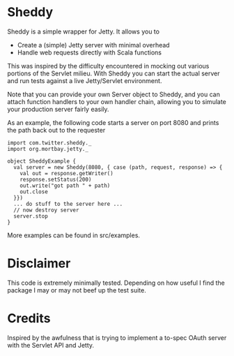 Sheddy
======

Sheddy is a simple wrapper for Jetty.  It allows you to

*   Create a (simple) Jetty server with minimal overhead
*   Handle web requests directly with Scala functions

This was inspired by the difficulty encountered in mocking out various
portions of the Servlet milieu.  With Sheddy you can start the actual
server and run tests against a live Jetty/Servlet environment.

Note that you can provide your own Server object to Sheddy, and you
can attach function handlers to your own handler chain, allowing you
to simulate your production server fairly easily.

As an example, the following code starts a server on port 8080 and
prints the path back out to the requester

    import com.twitter.sheddy._
    import org.mortbay.jetty._
 
    object SheddyExample {
      val server = new Sheddy(8080, { case (path, request, response) => {
        val out = response.getWriter()
        response.setStatus(200)
        out.write("got path " + path)
        out.close
      }})
      ... do stuff to the server here ...
      // now destroy server
      server.stop
    }

More examples can be found in src/examples.

Disclaimer
==========

This code is extremely minimally tested.  Depending on how useful I find the
package I may or may not beef up the test suite.

Credits
=======

Inspired by the awfulness that is trying to implement a to-spec OAuth
server with the Servlet API and Jetty.
